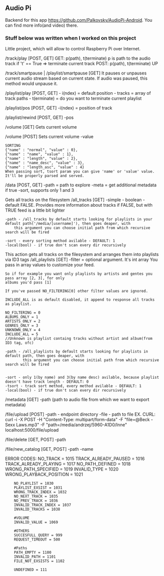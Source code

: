 ## Audio Pi

Backend for this app https://github.com/Palkovsky/AudioPi-Android. You can find more info(and video) there.

### Stuff below was written when I worked on this project

Little project, which will allow to control Raspberry Pi over Internet.


/track/play [POST, GET]
	GET: p(path), t(terminate)
		p is path to the audio track
		if 't' == True => terminate current track
	POST: p(path), t(terminate)
		UP

/track/smartpause | /playlist/smartpause [GET]
	It pauses or unpauses current audio stream based on
	current state. If audio was paused, this method would unpause it.

/playlist/play [POST, GET]
	- i(ndex) = default position
	- tracks = array of track paths
	- t(erminate) = do you want to terminate current playlist


/playlist/pos [POST, GET]
	-i(ndex) = position of track

/playlist/rewind [POST, GET]
	-pos



/volume [GET]
	Gets current volume

/volume [POST]
	Sets current volume
	-value


	SORTING
	{"name" : "normal", "value" : 0},
	{"name" : "name", "value" : 1},
	{"name" : "length", "value" : 2},
	{"name" : "name_desc", "value" : 3},
	{"name" : "length_asc", "value" : 4}
	When passing sort, tsort param you can give 'name' or 'value' value. It'll be properly parsed and served.

/data [POST, GET]
	-path = path to explore
	-meta = get additional metadata if true
	-sort, supports only 1 and 3

Gets all tracks on the filesystem
/all_tracks [GET]
	-simple - boolean - default FALSE. Provides more information about tracks if FALSE, but with
						TRUE feed is a little bit lighter

	-path - /all_tracks by default starts looking for playlists in your default path('/media/[username]'), then goes deaper, with
		this argument you can choose initial path from which recursive search will be fired

	-sort - every sorting method avilable - DEFAULT: 1
	-local(bool) - if true don't scan every dir recursively

This action gets all tracks on the filesystem and arranges them into playlists via ID3 tags
/all_playlists [GET]
	-filter = optional argument. It's int array You pass in array values to customize your feed.

	So if for example you want only playlists by artists and gentes you pass array [2, 3], for only
	albums you'd pass [1]

	If you've passed NO_FILTERING[0] other filter values are ignored.

	INCLUDE_ALL is as default disabled, it append to response all tracks as playlist.

	NO_FILTERING = 0
	ALBUMS_ONLY = 1
	ARTISTS_ONLY = 2
	GENRES_ONLY = 3
	UNKNOWN_ONLY = 4
	INCLUDE_ALL = 5
	//Unknown is playlist containg tracks without artist and album(from ID3 tag, ofc)

	-path - /all_playlists by default starts looking for playlists in default path, then goes deaper, with
			this argument you can choose initial path from which recursive search will be fired


	-sort - only 1(by name) and 3(by name desc) avilable, because playlist doesn't have track length - DEFAULT: 0
	-tsort - track sort method, every method avilable - DEFAULT: 1
	-local(bool) - if true don't scan every dir recursively

/metadata [GET]
	-path (path to audio file from which we want to export metadata)


/file/upload [POST]
	-path - endpoint directory
	-file - path to file
EX. CURL:
curl -i -X POST -H "Content-Type: multipart/form-data" -F "file=@Beck - Sexx Laws.mp3" -F "path=/media/andrzej/5960-A1D0/Inne" localhost:5000/file/upload

/file/delete [GET, POST]
	-path

/file/new_catalog [GET, POST]
	-path
	-name

ERROR CODES:
		NO_TRACK = 1015
		TRACK_ALREADY_PAUSED = 1016
		TRACK_ALREADY_PLAYING = 1017
		NO_PATH_DEFINED = 1018
		WRONG_PATH_SPECIFIED = 1019
		INVALID_TYPE = 1020
		WRONG_PLAYBACK_POSITION = 1021

		NO_PLAYLIST = 1030
		PLAYLIST_EXSIST = 1031
		WRONG_TRACK_INDEX = 1032
		NO_NEXT_TRACK = 1035
		NO_PREV_TRACK = 1036
		INVALID_TRACK_INDEX = 1037
		INVALID_TRACKS = 1038

		#VOLUME
		INVALID_VALUE = 1069

		#OTHERS
		SUCCESFULL_QUERY = 999
		REQUEST_TIMEOUT = 500

		#Paths
		PATH_EMPTY = 1100
		INVALID_PATH = 1101
		FILE_NOT_EXSISTS = 1102

		UNDEFINED = 111
